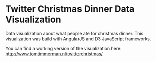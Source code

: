 Twitter Christmas Dinner Data Visualization
======================

Data visualization about what people ate for christmas dinner. This visualization was build with AngularJS and D3 JavaScript frameworks.


You can find a working version of the visualization here: http://www.tomtimmerman.nl/twitterchristmas/

